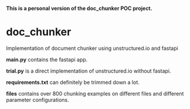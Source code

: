 #### This is a personal version of the doc_chunker POC project.


# doc_chunker  
Implementation of document chunker using unstructured.io and fastapi

**main.py** contains the fastapi app.

**trial.py** is a direct implementation of unstructured.io without fastapi.

**requirements.txt** can definitely be trimmed down a lot.

**files** contains over 800 chunking examples on different files and different parameter configurations.
